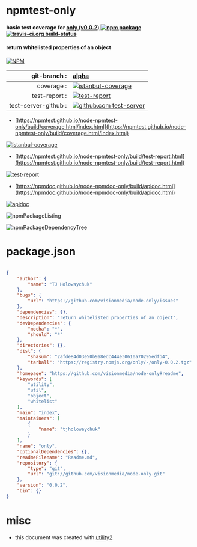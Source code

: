 # npmtest-only

#### basic test coverage for  [only (v0.0.2)](https://github.com/visionmedia/node-only#readme)  [![npm package](https://img.shields.io/npm/v/npmtest-only.svg?style=flat-square)](https://www.npmjs.org/package/npmtest-only) [![travis-ci.org build-status](https://api.travis-ci.org/npmtest/node-npmtest-only.svg)](https://travis-ci.org/npmtest/node-npmtest-only)

#### return whitelisted properties of an object

[![NPM](https://nodei.co/npm/only.png?downloads=true&downloadRank=true&stars=true)](https://www.npmjs.com/package/only)

| git-branch : | [alpha](https://github.com/npmtest/node-npmtest-only/tree/alpha)|
|--:|:--|
| coverage : | [![istanbul-coverage](https://npmtest.github.io/node-npmtest-only/build/coverage.badge.svg)](https://npmtest.github.io/node-npmtest-only/build/coverage.html/index.html)|
| test-report : | [![test-report](https://npmtest.github.io/node-npmtest-only/build/test-report.badge.svg)](https://npmtest.github.io/node-npmtest-only/build/test-report.html)|
| test-server-github : | [![github.com test-server](https://npmtest.github.io/node-npmtest-only/GitHub-Mark-32px.png)](https://npmtest.github.io/node-npmtest-only/build/app/index.html) | | build-artifacts : | [![build-artifacts](https://npmtest.github.io/node-npmtest-only/glyphicons_144_folder_open.png)](https://github.com/npmtest/node-npmtest-only/tree/gh-pages/build)|

- [https://npmtest.github.io/node-npmtest-only/build/coverage.html/index.html](https://npmtest.github.io/node-npmtest-only/build/coverage.html/index.html)

[![istanbul-coverage](https://npmtest.github.io/node-npmtest-only/build/screenCapture.buildCi.browser.%252Ftmp%252Fbuild%252Fcoverage.lib.html.png)](https://npmtest.github.io/node-npmtest-only/build/coverage.html/index.html)

- [https://npmtest.github.io/node-npmtest-only/build/test-report.html](https://npmtest.github.io/node-npmtest-only/build/test-report.html)

[![test-report](https://npmtest.github.io/node-npmtest-only/build/screenCapture.buildCi.browser.%252Ftmp%252Fbuild%252Ftest-report.html.png)](https://npmtest.github.io/node-npmtest-only/build/test-report.html)

- [https://npmdoc.github.io/node-npmdoc-only/build/apidoc.html](https://npmdoc.github.io/node-npmdoc-only/build/apidoc.html)

[![apidoc](https://npmdoc.github.io/node-npmdoc-only/build/screenCapture.buildCi.browser.%252Ftmp%252Fbuild%252Fapidoc.html.png)](https://npmdoc.github.io/node-npmdoc-only/build/apidoc.html)

![npmPackageListing](https://npmtest.github.io/node-npmtest-only/build/screenCapture.npmPackageListing.svg)

![npmPackageDependencyTree](https://npmtest.github.io/node-npmtest-only/build/screenCapture.npmPackageDependencyTree.svg)



# package.json

```json

{
    "author": {
        "name": "TJ Holowaychuk"
    },
    "bugs": {
        "url": "https://github.com/visionmedia/node-only/issues"
    },
    "dependencies": {},
    "description": "return whitelisted properties of an object",
    "devDependencies": {
        "mocha": "*",
        "should": "*"
    },
    "directories": {},
    "dist": {
        "shasum": "2afde84d03e50b9a8edc444e30610a70295edfb4",
        "tarball": "https://registry.npmjs.org/only/-/only-0.0.2.tgz"
    },
    "homepage": "https://github.com/visionmedia/node-only#readme",
    "keywords": [
        "utility",
        "util",
        "object",
        "whitelist"
    ],
    "main": "index",
    "maintainers": [
        {
            "name": "tjholowaychuk"
        }
    ],
    "name": "only",
    "optionalDependencies": {},
    "readmeFilename": "Readme.md",
    "repository": {
        "type": "git",
        "url": "git://github.com/visionmedia/node-only.git"
    },
    "version": "0.0.2",
    "bin": {}
}
```



# misc
- this document was created with [utility2](https://github.com/kaizhu256/node-utility2)
